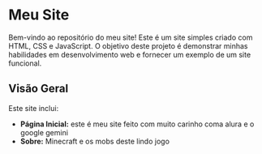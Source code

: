 # Meu Site

Bem-vindo ao repositório do meu site! Este é um site simples criado com HTML, CSS e JavaScript. O objetivo deste projeto é demonstrar minhas habilidades em desenvolvimento web e fornecer um exemplo de um site funcional.

## Visão Geral

Este site inclui:

- **Página Inicial:** este é meu site feito com muito carinho coma alura e o google gemini
- **Sobre:** Minecraft e os mobs deste lindo jogo 

